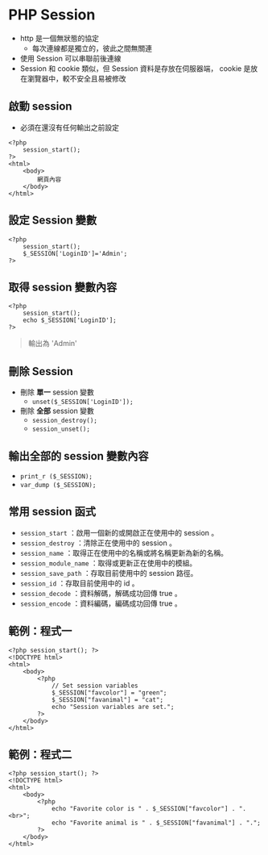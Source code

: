 # PHP Session

- http 是一個無狀態的協定
  - 每次連線都是獨立的，彼此之間無關連
- 使用 Session 可以串聯前後連線
- Session 和 cookie 類似，但 Session 資料是存放在伺服器端， cookie 是放在瀏覽器中，較不安全且易被修改

## 啟動 session

- 必須在還沒有任何輸出之前設定

```html,php=
<?php
    session_start();
?>
<html>
    <body>
        網頁內容
    </body>
</html>
```

## 設定 Session 變數

```php=
<?php
    session_start();
    $_SESSION['LoginID']='Admin';
?>
```

## 取得 session 變數內容

```php=
<?php
    session_start();
    echo $_SESSION['LoginID'];
?>
```

> 輸出為 'Admin'

## 刪除 Session

- 刪除 **單一** session 變數
  - `unset($_SESSION['LoginID']);`
- 刪除 **全部** session 變數
  - `session_destroy();`
  - `session_unset();`

## 輸出全部的 session 變數內容

- `print_r ($_SESSION);`
- `var_dump ($_SESSION);`

## 常用 session 函式

- `session_start` ：啟用一個新的或開啟正在使用中的 session 。
- `session_destroy` ：清除正在使用中的 session 。
- `session_name` ：取得正在使用中的名稱或將名稱更新為新的名稱。
- `session_module_name` ：取得或更新正在使用中的模組。
- `session_save_path` ：存取目前使用中的 session 路徑。
- `session_id` ：存取目前使用中的 id 。
- `session_decode` ：資料解碼，解碼成功回傳 true 。
- `session_encode` ：資料編碼，編碼成功回傳 true 。

## 範例：程式一

```php,html=
<?php session_start(); ?>
<!DOCTYPE html>
<html>
    <body>
        <?php
            // Set session variables
            $_SESSION["favcolor"] = "green";
            $_SESSION["favanimal"] = "cat";
            echo "Session variables are set.";
        ?>
    </body>
</html>
```

## 範例：程式二

```php,html=
<?php session_start(); ?>
<!DOCTYPE html>
<html>
    <body>
        <?php
            echo "Favorite color is " . $_SESSION["favcolor"] . ".<br>";
            echo "Favorite animal is " . $_SESSION["favanimal"] . ".";
        ?>
    </body>
</html>
```
